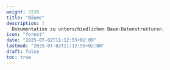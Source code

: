 ```yaml
---
weight: 3220
title: "Bäume"
description: |
  Dokumentation zu unterschiedlichen Baum-Datenstrukturen.
icon: "forest"
date: "2025-07-02T11:12:55+02:00"
lastmod: "2025-07-02T11:12:55+02:00"
draft: false
toc: true
---
```

